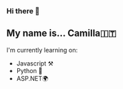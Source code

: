 ### Hi there 👋

## My name is... Camilla🇮🇹
I'm currently learning on:
   - Javascript ⚒️
   - Python 🐍
   - ASP.NET🌍



<!--
**DarkFoxxIT/DarkFoxxIT** is a ✨ _special_ ✨ repository because its `README.md` (this file) appears on your GitHub profile.

Here are some ideas to get you started:

- 🔭 I’m currently working on ...
- 🌱 I’m currently learning ...
- 👯 I’m looking to collaborate on ...
- 🤔 I’m looking for help with ...
- 💬 Ask me about ...
- 📫 How to reach me: ...
- 😄 Pronouns: ...
- ⚡ Fun fact: ...
-->
